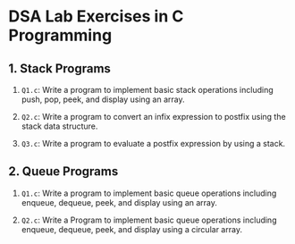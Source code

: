 # DSA Lab Exercises in C Programming

## 1. Stack Programs

1. `Q1.c`: Write a program to implement basic stack operations including push, pop, peek, and display using an array.

2. `Q2.c`: Write a program to convert an infix expression to postfix using the stack data structure.

3. `Q3.c`: Write a program to evaluate a postfix expression by using a stack.

## 2. Queue Programs

1. `Q1.c`: Write a program to implement basic queue operations including enqueue, dequeue, peek, and display using an array.

2. `Q2.c`: Write a Program to implement basic queue operations including enqueue, dequeue, peek, and display using a circular array.